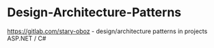 # Design-Architecture-Patterns
https://gitlab.com/stary-oboz  - design/architecture patterns in projects ASP.NET / C#
